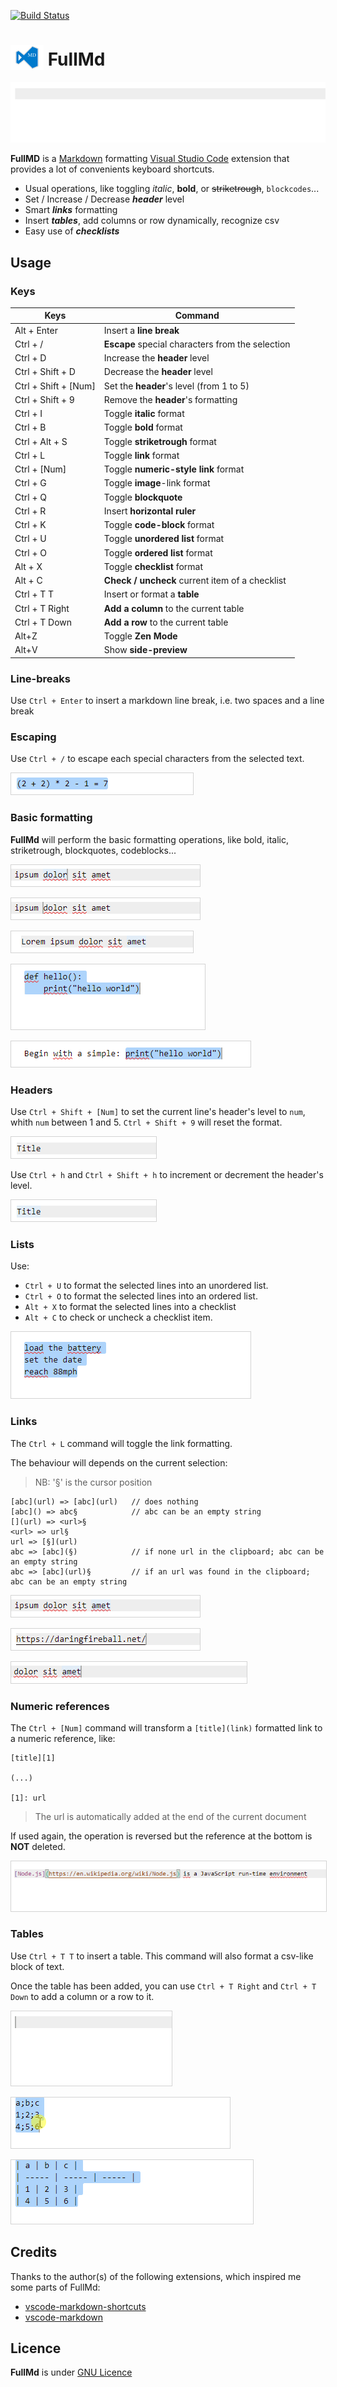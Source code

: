 [![Build Status](https://travis-ci.org/olinox14/FullMd.svg?branch=master)](https://travis-ci.org/olinox14/FullMd) 

# <img src="content/logo_min.png" style="vertical-align:bottom;"/> FullMd

![demo](/content/demo.gif)

**FullMD** is a [Markdown](https://daringfireball.net/projects/markdown/syntax) formatting [Visual Studio Code](https://code.visualstudio.com/) extension that provides a lot of convenients keyboard shortcuts.

* Usual operations, like toggling *italic*, **bold**, or ~~striketrough~~, `blockcodes`...
* Set / Increase / Decrease ***header*** level
* Smart ***links*** formatting
* Insert ***tables***, add columns or row dynamically, recognize csv
* Easy use of ***checklists***

## Usage

### Keys

| Keys | Command |
| ----- | ----- |
| Alt + Enter | Insert a **line break** |
| Ctrl + / | **Escape** special characters from the selection |
| Ctrl + D | Increase the **header** level |
| Ctrl + Shift + D | Decrease the **header** level |
| Ctrl + Shift + [Num] | Set the **header**'s level (from 1 to 5) |
| Ctrl + Shift + 9 | Remove the **header**'s formatting |
| Ctrl + I | Toggle **italic** format |
| Ctrl + B | Toggle **bold** format |
| Ctrl + Alt + S | Toggle **striketrough** format |
| Ctrl + L | Toggle **link** format |
| Ctrl + [Num] | Toggle **numeric-style link** format |
| Ctrl + G | Toggle **image**-link format |
| Ctrl + Q | Toggle **blockquote** |
| Ctrl + R | Insert **horizontal ruler**  |
| Ctrl + K | Toggle **code-block** format |
| Ctrl + U | Toggle **unordered list** format |
| Ctrl + O | Toggle **ordered list** format  |
| Alt + X | Toggle **checklist** format   |
| Alt + C | **Check / uncheck** current item of a checklist |
| Ctrl + T  T |  Insert or format a **table** |
| Ctrl + T  Right | **Add a column** to the current table  |
| Ctrl + T  Down | **Add a row** to the current table |
| Alt+Z | Toggle **Zen Mode** |
| Alt+V | Show **side-preview** |

### Line-breaks

Use `Ctrl + Enter` to insert a markdown line break, i.e. two spaces and a line break

### Escaping

Use `Ctrl + /` to escape each special characters from the selected text.

<kbd><img src="./content/escape.gif" style="border: solid 1px lightgrey;" /></kbd>

### Basic formatting

**FullMd** will perform the basic formatting operations, like bold, italic, striketrough, blockquotes, codeblocks...

<kbd><img src="./content/toggleItalic.gif" style="border: solid 1px lightgrey;" /></kbd>

<kbd><img src="./content/toggleBold.gif" style="border: solid 1px lightgrey;" /></kbd>

<kbd><img src="./content/toggleBlockquote.gif" style="border: solid 1px lightgrey;" /></kbd>

<kbd><img src="./content/toggleCodeblock1.gif" style="border: solid 1px lightgrey;" /></kbd>

<kbd><img src="./content/toggleCodeblock2.gif" style="border: solid 1px lightgrey;" /></kbd>

### Headers

Use `Ctrl + Shift + [Num]` to set the current line's header's level to `num`, whith `num` between 1 and 5. `Ctrl + Shift + 9` will reset the format.

<kbd><img src="./content/setHeader.gif" style="border: solid 1px lightgrey;" /></kbd>

Use `Ctrl + h` and `Ctrl + Shift + h` to increment or decrement the header's level.

<kbd><img src="./content/headerUpNDown.gif" style="border: solid 1px lightgrey;" /></kbd>

### Lists

Use:

* `Ctrl + U` to format the selected lines into an unordered list.
* `Ctrl + O` to format the selected lines into an ordered list.
* `Alt + X` to format the selected lines into a checklist
* `Alt + C` to check or uncheck a checklist item.

<kbd><img src="./content/toggleLists.gif" style="border: solid 1px lightgrey;" /></kbd>

### Links

The `Ctrl + L` command will toggle the link formatting.

The behaviour will depends on the current selection:
> NB: '§' is the cursor position

    [abc](url) => [abc](url)   // does nothing
    [abc]() => abc§            // abc can be an empty string
    [](url) => <url>§
    <url> => url§
    url => [§](url)
    abc => [abc](§)            // if none url in the clipboard; abc can be an empty string
    abc => [abc](url)§         // if an url was found in the clipboard; abc can be an empty string

<kbd><img src="./content/toggleLink1.gif" style="border: solid 1px lightgrey;" /></kbd>

<kbd><img src="./content/toggleLink2.gif" style="border: solid 1px lightgrey;" /></kbd>

<kbd><img src="./content/toggleLink3.gif" style="border: solid 1px lightgrey;" /></kbd>

### Numeric references

The `Ctrl + [Num]` command will transform a `[title](link)` formatted link to a numeric reference, like:

```
[title][1]

(...)

[1]: url
```

> The url is automatically added at the end of the current document

If used again, the operation is reversed but the reference at the bottom is **NOT** deleted.

<kbd><img src="./content/toggleNumLinks.gif" style="border: solid 1px lightgrey;" /></kbd>

### Tables

Use `Ctrl + T T` to insert a table. This command will also format a csv-like block of text.

Once the table has been added, you can use `Ctrl + T Right` and `Ctrl + T Down` to add a column or a row to it.

<kbd><img src="./content/insertTable2.gif" style="border: solid 1px lightgrey;" /></kbd>

<kbd><img src="./content/insertTable.gif" style="border: solid 1px lightgrey;" /></kbd>

<kbd><img src="./content/addCol.gif" style="border: solid 1px lightgrey;" /></kbd>

## Credits

Thanks to the author(s) of the following extensions, which inspired me some parts of FullMd:

* [vscode-markdown-shortcuts](https://github.com/mdickin/vscode-markdown-shortcuts)
* [vscode-markdown](https://github.com/yzhang-gh/vscode-markdown)

## Licence

**FullMd** is under [GNU Licence](LICENCE)